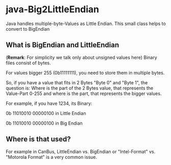 # java-Big2LittleEndian

Java handles multiple-byte-Values as Little Endian. This small class helps to convert to BigEndian

## What is BigEndian and LittleEndian
(**Remark**: For simplicity we talk only about unsigned values here)
Binary files consist of bytes.

For values bigger 255 (0b11111111), you need to store them in multiple bytes.

So, if you have a value that fits in 2 Bytes "Byte 0" and "Byte 1", the question is: Where is the part of the 2 Bytes value, that represents the Value-Part 0-255 and where is the part, that represents the bigger values.

For example, if you have 1234, its Binary:

0b 11010010 00000100 in Little Endian

0b 11010010 00000100 in Big Endian

 ## Where is that used?

 For example in CanBus, LittleEndian vs. BigEndian or "Intel-Format" vs. "Motorola Format" is a very common issue.